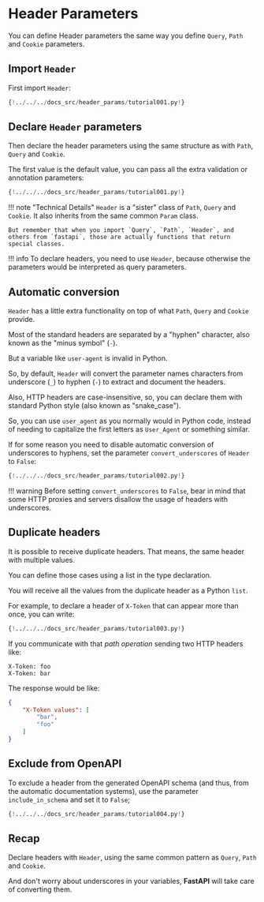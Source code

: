 # Header Parameters

You can define Header parameters the same way you define `Query`, `Path` and `Cookie` parameters.

## Import `Header`

First import `Header`:

```Python hl_lines="3"
{!../../../docs_src/header_params/tutorial001.py!}
```

## Declare `Header` parameters

Then declare the header parameters using the same structure as with `Path`, `Query` and `Cookie`.

The first value is the default value, you can pass all the extra validation or annotation parameters:

```Python hl_lines="9"
{!../../../docs_src/header_params/tutorial001.py!}
```

!!! note "Technical Details"
    `Header` is a "sister" class of `Path`, `Query` and `Cookie`. It also inherits from the same common `Param` class.

    But remember that when you import `Query`, `Path`, `Header`, and others from `fastapi`, those are actually functions that return special classes.

!!! info
    To declare headers, you need to use `Header`, because otherwise the parameters would be interpreted as query parameters.

## Automatic conversion

`Header` has a little extra functionality on top of what `Path`, `Query` and `Cookie` provide.

Most of the standard headers are separated by a "hyphen" character, also known as the "minus symbol" (`-`).

But a variable like `user-agent` is invalid in Python.

So, by default, `Header` will convert the parameter names characters from underscore (`_`) to hyphen (`-`) to extract and document the headers.

Also, HTTP headers are case-insensitive, so, you can declare them with standard Python style (also known as "snake_case").

So, you can use `user_agent` as you normally would in Python code, instead of needing to capitalize the first letters as `User_Agent` or something similar.

If for some reason you need to disable automatic conversion of underscores to hyphens, set the parameter `convert_underscores` of `Header` to `False`:

```Python hl_lines="10"
{!../../../docs_src/header_params/tutorial002.py!}
```

!!! warning
    Before setting `convert_underscores` to `False`, bear in mind that some HTTP proxies and servers disallow the usage of headers with underscores.


## Duplicate headers

It is possible to receive duplicate headers. That means, the same header with multiple values.

You can define those cases using a list in the type declaration.

You will receive all the values from the duplicate header as a Python `list`.

For example, to declare a header of `X-Token` that can appear more than once, you can write:

```Python hl_lines="9"
{!../../../docs_src/header_params/tutorial003.py!}
```

If you communicate with that *path operation* sending two HTTP headers like:

```
X-Token: foo
X-Token: bar
```

The response would be like:

```JSON
{
    "X-Token values": [
        "bar",
        "foo"
    ]
}
```


## Exclude from OpenAPI

To exclude a header from the generated OpenAPI schema (and thus, from the automatic documentation systems), use the parameter `include_in_schema` and set it to `False`;

```Python hl_lines="11"
{!../../../docs_src/header_params/tutorial004.py!}
```


## Recap

Declare headers with `Header`, using the same common pattern as `Query`, `Path` and `Cookie`.

And don't worry about underscores in your variables, **FastAPI** will take care of converting them.
